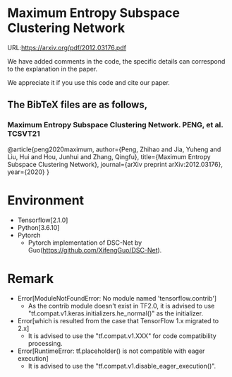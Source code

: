 # Maximum Entropy Subspace Clustering Network
URL:https://arxiv.org/pdf/2012.03176.pdf


We have added comments in the code, the specific details can correspond to the explanation in the paper.

We appreciate it if you use this code and cite our paper.
## The BibTeX files are as follows,
### Maximum Entropy Subspace Clustering Network. PENG, et al. TCSVT21
@article{peng2020maximum,
        author={Peng, Zhihao and Jia, Yuheng and Liu, Hui and Hou, Junhui and Zhang, Qingfu},
        title={Maximum Entropy Subspace Clustering Network},
        journal={arXiv preprint arXiv:2012.03176},
        year={2020}
    }


<!--# MESC-Net
+ The schematic diagrams of the learned affinity matrices under various regularization techniques. <br>
![image](https://user-images.githubusercontent.com/23076563/120636103-cf32f700-c49f-11eb-8072-496970cff4cb.png)
+ The contribution
  + The main contributions of our work are two folds. 
    + First, we propose a novel deep subspace clustering method using the maximum entropy principle, which can promote the connectivity of the learned affinity matrix within each subspace. We also theoretically prove that the learned affinity matrix satisfies the block-diagonal property under the independent subspaces assumption. 
    + Second, we design a novel deep clustering framework to explicitly decouple the auto-encoder module and the self-expressiveness module, which makes the training of deep subspace methods more efficient.
-->
# Environment
+ Tensorflow[2.1.0]
+ Python[3.6.10]
+ Pytorch
  +   Pytorch implementation of DSC-Net by Guo(https://github.com/XifengGuo/DSC-Net).
# Remark
+ Error[ModuleNotFoundError: No module named 'tensorflow.contrib']
  +   As the contrib module doesn't exist in TF2.0, it is advised to use "tf.compat.v1.keras.initializers.he_normal()" as the initializer.
+ Error[which is resulted from the case that TensorFlow 1.x migrated to 2.x]
  +   It is advised to use the "tf.compat.v1.XXX" for code compatibility processing.
+ Error[RuntimeError: tf.placeholder() is not compatible with eager execution]
  +   It is advised to use the "tf.compat.v1.disable_eager_execution()".
